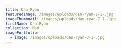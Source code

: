 ```yaml
---
title: Dan Ryan
featuredImage: /images/uploads/dan-ryan-1-1-.jpg
imageThumbnail: /images/uploads/dan-ryan-7-1-.jpg
firstName: Dan Ryan
collection: Men
imagePortfolio:
  - image: /images/uploads/dan-ryan-3-1-.jpg
---
```


